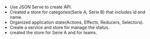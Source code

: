 - Use JSON Serve to create API.
- Created a store for categories(Serie A, Serie B) that includes id and name.
- Organized application state(Actions, Effects, Reducers, Selectors).
- Create a service and store for manage the status.
- created the store for Serie A and for teams.